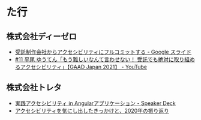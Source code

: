 # た行

## 株式会社ディーゼロ
- [受託制作会社からアクセシビリティにフルコミットする - Google スライド](https://docs.google.com/presentation/d/1CDH0dm7__jUFnPgnAtKpQTcGzIe_uUxbPvs08qKKp88/edit#slide=id.p)
- [#11 平尾 ゆうてん「もう難しいなんて言わせない！ 受託でも絶対に取り組めるアクセシビリティ」【GAAD Japan 2021】 - YouTube](https://www.youtube.com/watch?v=Rc5lWJlp0XQ)

## 株式会社トレタ
- [実践アクセシビリティ in Angularアプリケーション - Speaker Deck](https://speakerdeck.com/shira/shi-jian-akusesibiritei-in-angularapurikesiyon)
- [アクセシビリティを気にし出したきっかけと、2020年の振り返り](https://zenn.dev/shira/articles/222c09429e6583)
